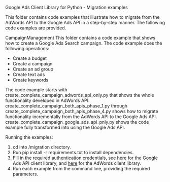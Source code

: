 Google Ads Client Library for Python - Migration examples

This folder contains code examples that illustrate how to migrate from the
AdWords API to the Google Ads API in a step-by-step manner. The following code
examples are provided.


CampaignManagement
This folder contains a code example that shows how to create a Google Ads Search
campaign. The code example does the following operations:

* Create a budget
* Create a campaign
* Create an ad group
* Create text ads
* Create keywords


The code example starts with create_complete_campaign_adwords_api_only.py that
shows the whole functionality developed in AdWords API.
create_complete_campaign_both_apis_phase_1.py through
create_complete_campaign_both_apis_phase_4.py shows how to migrate functionality
incrementally from the AdWords API to the Google Ads API.
create_complete_campaign_google_ads_api_pnly.py shows the code example fully
transformed into using the Google Ads API.

Running the examples:
1. cd into /migration directory.
2. Run pip install -r requirements.txt to install dependencies.
3. Fill in the required authentication credentials, see
[here](https://github.com/googleads/google-ads-python#configuration-file-setup)
for the Google Ads API client library, and
[here](https://github.com/googleads/googleads-python-lib#getting-started) for
the AdWords client library.
4. Run each example from the command line, providing the required parameters.

